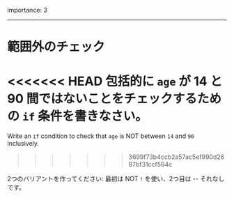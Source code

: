 importance: 3

---

# 範囲外のチェック

<<<<<<< HEAD
包括的に `age` が 14 と 90 間ではないことをチェックするための `if` 条件を書きなさい。
=======
Write an `if` condition to check that `age` is NOT between `14` and `90` inclusively.
>>>>>>> 3699f73b4ccb2a57ac5ef990d2687bf31ccf564c

2つのバリアントを作ってください: 最初は NOT `!` を使い、2つ目は -- それなしです。
